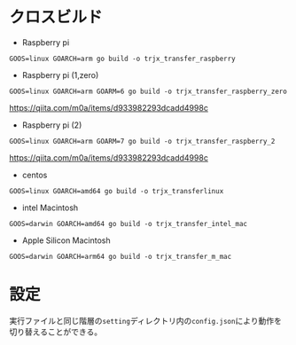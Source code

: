 # クロスビルド


- Raspberry pi

```
GOOS=linux GOARCH=arm go build -o trjx_transfer_raspberry
```

- Raspberry pi (1,zero)
```
GOOS=linux GOARCH=arm GOARM=6 go build -o trjx_transfer_raspberry_zero
```
https://qiita.com/m0a/items/d933982293dcadd4998c

- Raspberry pi (2)
```
GOOS=linux GOARCH=arm GOARM=7 go build -o trjx_transfer_raspberry_2
```
https://qiita.com/m0a/items/d933982293dcadd4998c

- centos

```
GOOS=linux GOARCH=amd64 go build -o trjx_transferlinux
```

- intel Macintosh

```
GOOS=darwin GOARCH=amd64 go build -o trjx_transfer_intel_mac
```

- Apple Silicon Macintosh

```
GOOS=darwin GOARCH=arm64 go build -o trjx_transfer_m_mac
```


# 設定

実行ファイルと同じ階層の`setting`ディレクトリ内の`config.json`により動作を切り替えることができる。
